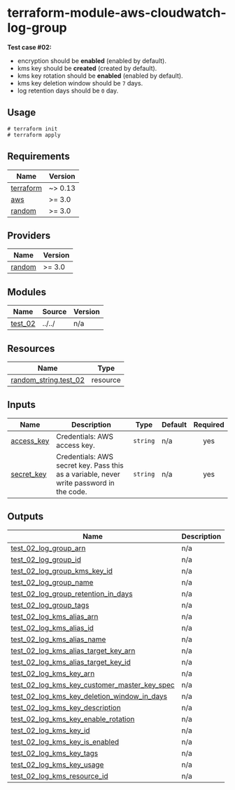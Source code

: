 # terraform-module-aws-cloudwatch-log-group

**Test case #02:**

- encryption should be **enabled** (enabled by default).
- kms key should be **created** (created by default).
- kms key rotation should be **enabled** (enabled by default).
- kms key deletion window should be `7` days.
- log retention days should be `0` day.

## Usage

```
# terraform init
# terraform apply
```

<!-- BEGINNING OF PRE-COMMIT-TERRAFORM DOCS HOOK -->
## Requirements

| Name | Version |
|------|---------|
| <a name="requirement_terraform"></a> [terraform](#requirement\_terraform) | ~> 0.13 |
| <a name="requirement_aws"></a> [aws](#requirement\_aws) | >= 3.0 |
| <a name="requirement_random"></a> [random](#requirement\_random) | >= 3.0 |

## Providers

| Name | Version |
|------|---------|
| <a name="provider_random"></a> [random](#provider\_random) | >= 3.0 |

## Modules

| Name | Source | Version |
|------|--------|---------|
| <a name="module_test_02"></a> [test\_02](#module\_test\_02) | ../../ | n/a |

## Resources

| Name | Type |
|------|------|
| [random_string.test_02](https://registry.terraform.io/providers/hashicorp/random/latest/docs/resources/string) | resource |

## Inputs

| Name | Description | Type | Default | Required |
|------|-------------|------|---------|:--------:|
| <a name="input_access_key"></a> [access\_key](#input\_access\_key) | Credentials: AWS access key. | `string` | n/a | yes |
| <a name="input_secret_key"></a> [secret\_key](#input\_secret\_key) | Credentials: AWS secret key. Pass this as a variable, never write password in the code. | `string` | n/a | yes |

## Outputs

| Name | Description |
|------|-------------|
| <a name="output_test_02_log_group_arn"></a> [test\_02\_log\_group\_arn](#output\_test\_02\_log\_group\_arn) | n/a |
| <a name="output_test_02_log_group_id"></a> [test\_02\_log\_group\_id](#output\_test\_02\_log\_group\_id) | n/a |
| <a name="output_test_02_log_group_kms_key_id"></a> [test\_02\_log\_group\_kms\_key\_id](#output\_test\_02\_log\_group\_kms\_key\_id) | n/a |
| <a name="output_test_02_log_group_name"></a> [test\_02\_log\_group\_name](#output\_test\_02\_log\_group\_name) | n/a |
| <a name="output_test_02_log_group_retention_in_days"></a> [test\_02\_log\_group\_retention\_in\_days](#output\_test\_02\_log\_group\_retention\_in\_days) | n/a |
| <a name="output_test_02_log_group_tags"></a> [test\_02\_log\_group\_tags](#output\_test\_02\_log\_group\_tags) | n/a |
| <a name="output_test_02_log_kms_alias_arn"></a> [test\_02\_log\_kms\_alias\_arn](#output\_test\_02\_log\_kms\_alias\_arn) | n/a |
| <a name="output_test_02_log_kms_alias_id"></a> [test\_02\_log\_kms\_alias\_id](#output\_test\_02\_log\_kms\_alias\_id) | n/a |
| <a name="output_test_02_log_kms_alias_name"></a> [test\_02\_log\_kms\_alias\_name](#output\_test\_02\_log\_kms\_alias\_name) | n/a |
| <a name="output_test_02_log_kms_alias_target_key_arn"></a> [test\_02\_log\_kms\_alias\_target\_key\_arn](#output\_test\_02\_log\_kms\_alias\_target\_key\_arn) | n/a |
| <a name="output_test_02_log_kms_alias_target_key_id"></a> [test\_02\_log\_kms\_alias\_target\_key\_id](#output\_test\_02\_log\_kms\_alias\_target\_key\_id) | n/a |
| <a name="output_test_02_log_kms_key_arn"></a> [test\_02\_log\_kms\_key\_arn](#output\_test\_02\_log\_kms\_key\_arn) | n/a |
| <a name="output_test_02_log_kms_key_customer_master_key_spec"></a> [test\_02\_log\_kms\_key\_customer\_master\_key\_spec](#output\_test\_02\_log\_kms\_key\_customer\_master\_key\_spec) | n/a |
| <a name="output_test_02_log_kms_key_deletion_window_in_days"></a> [test\_02\_log\_kms\_key\_deletion\_window\_in\_days](#output\_test\_02\_log\_kms\_key\_deletion\_window\_in\_days) | n/a |
| <a name="output_test_02_log_kms_key_description"></a> [test\_02\_log\_kms\_key\_description](#output\_test\_02\_log\_kms\_key\_description) | n/a |
| <a name="output_test_02_log_kms_key_enable_rotation"></a> [test\_02\_log\_kms\_key\_enable\_rotation](#output\_test\_02\_log\_kms\_key\_enable\_rotation) | n/a |
| <a name="output_test_02_log_kms_key_id"></a> [test\_02\_log\_kms\_key\_id](#output\_test\_02\_log\_kms\_key\_id) | n/a |
| <a name="output_test_02_log_kms_key_is_enabled"></a> [test\_02\_log\_kms\_key\_is\_enabled](#output\_test\_02\_log\_kms\_key\_is\_enabled) | n/a |
| <a name="output_test_02_log_kms_key_tags"></a> [test\_02\_log\_kms\_key\_tags](#output\_test\_02\_log\_kms\_key\_tags) | n/a |
| <a name="output_test_02_log_kms_key_usage"></a> [test\_02\_log\_kms\_key\_usage](#output\_test\_02\_log\_kms\_key\_usage) | n/a |
| <a name="output_test_02_log_kms_resource_id"></a> [test\_02\_log\_kms\_resource\_id](#output\_test\_02\_log\_kms\_resource\_id) | n/a |
<!-- END OF PRE-COMMIT-TERRAFORM DOCS HOOK -->
